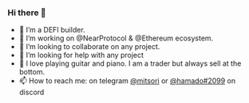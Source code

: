 ### Hi there 👋

- 🔭 I’m a DEFI builder.
- 🌱 I’m working on @NearProtocol & @Ethereum ecosystem.
- 👯 I’m looking to collaborate on any project.
- 🤔 I’m looking for help with any project
- 💬 I love playing guitar and piano. I am a trader but always sell at the bottom.
- 📫 How to reach me: on telegram [@mitsori](https://t.me/mitsori) or [@hamado#2099](https://discordapp.com/users/546871072339918861) on discord
